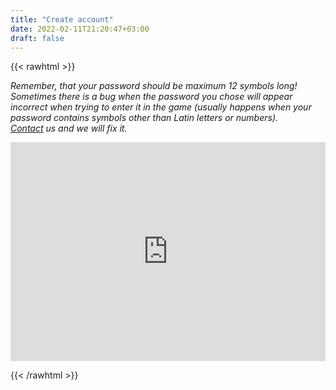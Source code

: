```yaml
---
title: "Create account"
date: 2022-02-11T21:20:47+03:00
draft: false
---
```

{{< rawhtml >}}
<p class="speshal-fancy-custom">

<em>
Remember, that your password should be maximum 12 symbols long!<br>
Sometimes there is a bug when the password you chose will appear incorrect when trying to enter it in the game (usually happens when your password contains symbols other than Latin letters or numbers).<br>
<a href="/contacts" target="_blank" rel="alternate noopener noreferrer">Contact</a> us and we will fix it.
</em>
</p>

<iframe src="https://minimoo.eu/acctreg/" title="Create account" width="100%" height="350" alt = "create-account" style="border:none;"></iframe>

{{< /rawhtml >}}